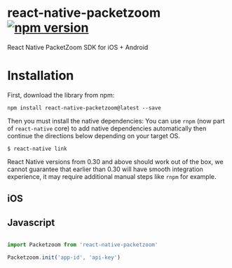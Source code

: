 # react-native-packetzoom [![npm version](https://img.shields.io/npm/v/react-native-packetzoom.svg?style=flat)](https://www.npmjs.com/package/react-native-packetzoom)

React Native PacketZoom SDK for iOS + Android

# Installation

First, download the library from npm:

```
npm install react-native-packetzoom@latest --save
```

Then you must install the native dependencies: You can use `rnpm` (now part of `react-native` core) to
add native dependencies automatically then continue the directions below depending on your target OS.

   `$ react-native link`
   
React Native versions from 0.30 and above should work out of the box, we cannot guarantee that earlier than 0.30
will have smooth integration experience, it may require additional manual steps like `rnpm` for example.

## iOS



## Javascript
```js

import Packetzoom from 'react-native-packetzoom'

Packetzoom.init('app-id', 'api-key')
```
